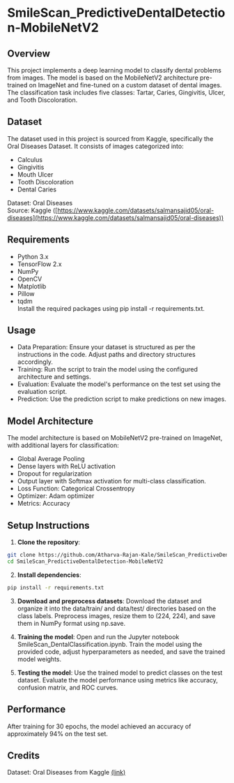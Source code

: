 # SmileScan_PredictiveDentalDetection-MobileNetV2

## Overview
This project implements a deep learning model to classify dental problems from images. The model is based on the MobileNetV2 architecture pre-trained on ImageNet and fine-tuned on a custom dataset of dental images. The classification task includes five classes: Tartar, Caries, Gingivitis, Ulcer, and Tooth Discoloration.

## Dataset
The dataset used in this project is sourced from Kaggle, specifically the Oral Diseases Dataset. It consists of images categorized into:

* Calculus
* Gingivitis
* Mouth Ulcer
* Tooth Discoloration
* Dental Caries

Dataset: Oral Diseases  \
Source: Kaggle ([https://www.kaggle.com/datasets/salmansajid05/oral-diseases](https://www.kaggle.com/datasets/salmansajid05/oral-diseases))

## Requirements
* Python 3.x
* TensorFlow 2.x
* NumPy
* OpenCV
* Matplotlib
* Pillow
* tqdm \
Install the required packages using pip install -r requirements.txt.

## Usage
* Data Preparation: Ensure your dataset is structured as per the instructions in the code. Adjust paths and directory structures accordingly. 
* Training: Run the script to train the model using the configured architecture and settings. 
* Evaluation: Evaluate the model's performance on the test set using the evaluation script. 
* Prediction: Use the prediction script to make predictions on new images.

## Model Architecture
The model architecture is based on MobileNetV2 pre-trained on ImageNet, with additional layers for classification:

* Global Average Pooling
* Dense layers with ReLU activation
* Dropout for regularization
* Output layer with Softmax activation for multi-class classification.
* Loss Function: Categorical Crossentropy
* Optimizer: Adam optimizer
* Metrics: Accuracy

## Setup Instructions

1. **Clone the repository**:
```bash
git clone https://github.com/Atharva-Rajan-Kale/SmileScan_PredictiveDentalDetection-MobileNetV2.git
cd SmileScan_PredictiveDentalDetection-MobileNetV2
```
2. **Install dependencies**:
```bash
pip install -r requirements.txt
```

3. **Download and preprocess datasets**:
Download the dataset and organize it into the data/train/ and data/test/ directories based on the class labels.
Preprocess images, resize them to (224, 224), and save them in NumPy format using np.save.

4. **Training the model**:
Open and run the Jupyter notebook SmileScan_DentalClassification.ipynb.
Train the model using the provided code, adjust hyperparameters as needed, and save the trained model weights.

5. **Testing the model**:
Use the trained model to predict classes on the test dataset.
Evaluate the model performance using metrics like accuracy, confusion matrix, and ROC curves.

## Performance
After training for 30 epochs, the model achieved an accuracy of approximately 94% on the test set.

## Credits
Dataset: Oral Diseases from Kaggle [(link)](https://www.kaggle.com/datasets/salmansajid05/oral-diseases)
